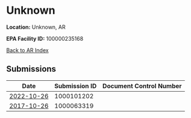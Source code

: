 # Unknown

**Location:** Unknown, AR

**EPA Facility ID:** 100000235168

[Back to AR Index](../../index.md)

## Submissions

| Date | Submission ID | Document Control Number |
|------|--------------|-------------------------|
| [2022-10-26](submissions/1000101202.md) | 1000101202 |  |
| [2017-10-26](submissions/1000063319.md) | 1000063319 |  |
